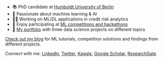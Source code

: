 - 📚 PhD candidate at [Humboldt University of Berlin](https://www.wiwi.hu-berlin.de/en/Professorships/bwl/wi/personen-en/nikita-kozodoi-m-sc/nikita-kozodoi-m-sc)
- 🤖 Passionate about machine learning & AI
- 🧑‍💻 Working on ML/DL applications in credit risk analytics
- 🏅 Enjoy participating at [ML competitions and hackathons](https://kozodoi.me/kaggle/)
- 💼 [My portfolio](https://kozodoi.me/portfolio) with three data science projects on different topics

[Check out my blog](https://kozodoi.me) for ML tutorials, competition solutions and findings from different projects.

Connect with me: [LinkedIn](https://www.linkedin.com/in/kozodoi/), [Twitter](https://twitter.com/n_kozodoi), [Kaggle](https://www.kaggle.com/kozodoi), [Google Scholar](https://scholar.google.com/citations?user=58tMuD0AAAAJ&amp;hl=en), [ResearchGate](https://www.researchgate.net/profile/Nikita_Kozodoi).
